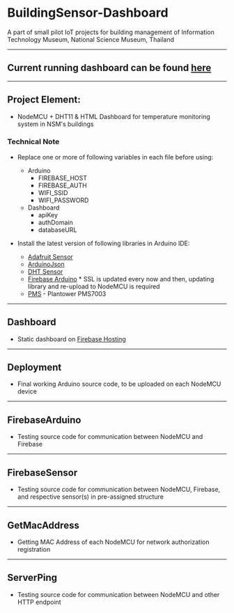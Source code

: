 # BuildingSensor-Dashboard
A part of small pilot IoT projects for building management of Information Technology Museum, National Science Museum, Thailand

---

## Current running dashboard can be found [here](https://nsmitm-d3b46.firebaseapp.com/)

---

## Project Element:
- NodeMCU + DHT11 & HTML Dashboard for temperature monitoring system in NSM's buildings

### Technical Note
- Replace one or more of following variables in each file before using:
  - Arduino
    - FIREBASE_HOST
    - FIREBASE_AUTH
    - WIFI_SSID
    - WIFI_PASSWORD
  - Dashboard
    - apiKey
    - authDomain
    - databaseURL

- Install the latest version of following libraries in Arduino IDE:
  - [Adafruit Sensor](https://github.com/adafruit/Adafruit_Sensor)
  - [ArduinoJson](https://github.com/bblanchon/ArduinoJson)
  - [DHT Sensor](https://github.com/adafruit/DHT-sensor-library)
  - [Firebase Arduino](https://github.com/FirebaseExtended/firebase-arduino) * SSL is updated every now and then, updating library and re-upload to NodeMCU is required
  - [PMS](https://github.com/fu-hsi/pms) - Plantower PMS7003

---

## Dashboard
- Static dashboard on [Firebase Hosting](https://firebase.google.com/docs/hosting)

---

## Deployment
- Final working Arduino source code, to be uploaded on each NodeMCU device

---

## FirebaseArduino
- Testing source code for communication between NodeMCU and Firebase

---

## FirebaseSensor
- Testing source code for communication between NodeMCU, Firebase, and respective sensor(s) in pre-assigned structure

---

## GetMacAddress
- Getting MAC Address of each NodeMCU for network authorization registration

---

## ServerPing
- Testing source code for communication between NodeMCU and other HTTP endpoint

